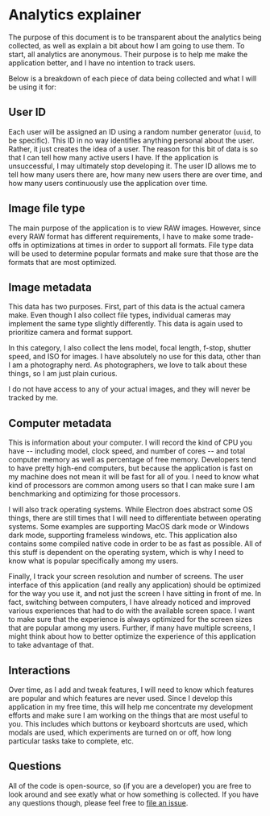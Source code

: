 # Analytics explainer

The purpose of this document is to be transparent about the analytics being collected, as well as explain a bit about how I am going to use them. To start, all analytics are anonymous. Their purpose is to help me make the application better, and I have no intention to track users.

Below is a breakdown of each piece of data being collected and what I will be using it for:

## User ID

Each user will be assigned an ID using a random number generator (`uuid`, to be specific). This ID in no way identifies anything personal about the user. Rather, it just creates the idea of a user. The reason for this bit of data is so that I can tell how many active users I have. If the application is unsuccessful, I may ultimately stop developing it. The user ID allows me to tell how many users there are, how many new users there are over time, and how many users continuously use the application over time.

## Image file type

The main purpose of the application is to view RAW images. However, since every RAW format has different requirements, I have to make some trade-offs in optimizations at times in order to support all formats. File type data will be used to determine popular formats and make sure that those are the formats that are most optimized.

## Image metadata

This data has two purposes. First, part of this data is the actual camera make. Even though I also collect file types, individual cameras may implement the same type slightly differently. This data is again used to prioritize camera and format support.

In this category, I also collect the lens model, focal length, f-stop, shutter speed, and ISO for images. I have absolutely no use for this data, other than I am a photography nerd. As photographers, we love to talk about these things, so I am just plain curious.

I do not have access to any of your actual images, and they will never be tracked by me.

## Computer metadata

This is information about your computer. I will record the kind of CPU you have -- including model, clock speed, and number of cores -- and total computer memory as well as percentage of free memory. Developers tend to have pretty high-end computers, but because the application is fast on my machine does not mean it will be fast for all of you. I need to know what kind of processors are common among users so that I can make sure I am benchmarking and optimizing for those processors.

I will also track operating systems. While Electron does abstract some OS things, there are still times that I will need to differentiate between operating systems. Some examples are supporting MacOS dark mode or Windows dark mode, supporting frameless windows, etc. This application also contains some compiled native code in order to be as fast as possible. All of this stuff is dependent on the operating system, which is why I need to know what is popular specifically among my users.

Finally, I track your screen resolution and number of screens. The user interface of this application (and really any application) should be optimized for the way you use it, and not just the screen I have sitting in front of me. In fact, switching between computers, I have already noticed and improved various experiences that had to do with the available screen space. I want to make sure that the experience is always optimized for the screen sizes that are popular among my users. Further, if many have multiple screens, I might think about how to better optimize the experience of this application to take advantage of that.

## Interactions

Over time, as I add and tweak features, I will need to know which features are popular and which features are never used. Since I develop this application in my free time, this will help me concentrate my development efforts and make sure I am working on the things that are most useful to you. This includes which buttons or keyboard shortcuts are used, which modals are used, which experiments are turned on or off, how long particular tasks take to complete, etc.

## Questions

All of the code is open-source, so (if you are a developer) you are free to look around and see exatly what or how something is collected. If you have any questions though, please feel free to [file an issue](https://github.com/catdad/raw-viewer/issues/new).
